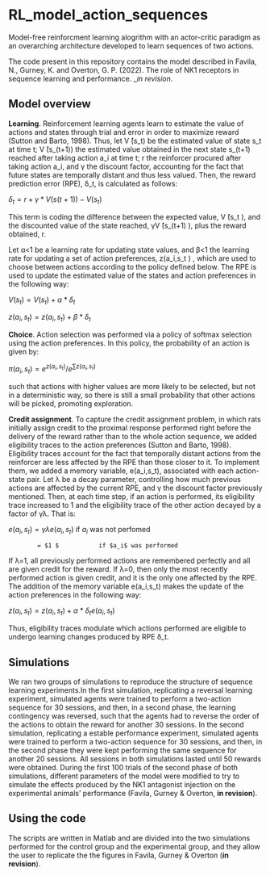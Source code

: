 # RL_model_action_sequences
Model-free reinforcment learning alogrithm with an actor-critic paradigm as an overarching architecture developed to learn sequences of two actions.

The code present in this repository contains the model described in Favila, N., Gurney, K. and Overton, G. P. (2022). The role of NK1 receptors in sequence learning and performance. __in revision_.

## Model overview 
**Learning**. Reinforcement learning agents learn to estimate the value of actions and states through trial and error in order to maximize reward (Sutton and Barto, 1998). Thus, let V ̂(s_t) be the estimated value of state s_t at time t; V ̂(s_(t+1)) the estimated value obtained in the next state s_(t+1) reached after taking action a_i at time t;  r the reinforcer procured after taking action a_i, and γ the discount factor, accounting for the fact that future states are temporally distant and thus less valued. Then, the reward prediction error (RPE), δ_t, is calculated as follows:

$δ_t=r+γ*V(s(t+1))-V(s_t)$

This term is coding the difference between the expected value, V ̂(s_t ), and the discounted value of the state reached, γV ̂(s_(t+1) ), plus the reward obtained, r. 

Let α<1 be a learning rate for updating state values, and β<1 the learning rate for updating a set of action preferences, z(a_i,s_t ) , which are used to choose between actions according to the policy defined below. The RPE is used to update the estimated value of the states and action preferences in the following way:

$V(s_t)=V(s_t)+α*δ_t$

$z(a_i,s_t)=z(a_i,s_t)+β*δ_t$


**Choice**. Action selection was performed via a policy of softmax selection using the action preferences. In this policy, the probability of an action is given by:

$π(a_i,s_t)=e^{z(a_i,s_t)}/e^{∑z(a_i,s_t)}$

such that actions with higher values are more likely to be selected, but not in a deterministic way, so there is still a small probability that other actions will be picked, promoting exploration.


**Credit assignment**. To capture the credit assignment problem, in which rats initially assign credit to the proximal response performed right before the delivery of the reward rather than to the whole action sequence, we added eligibility traces to the action preferences (Sutton and Barto, 1998). Eligibility traces account for the fact that temporally distant actions from the reinforcer are less affected by the RPE than those closer to it. 
To implement them, we added a memory variable, e(a_i,s_t), associated with each action-state pair. Let λ be a decay parameter, controlling how much previous actions are affected by the current RPE, and γ the discount factor previously mentioned. Then, at each time step, if an action is performed, its eligibility trace increased to 1 and the eligibility trace of the other action decayed by a factor of γλ. That is:

$e(a_i,s_t )= γλe(a_i,s_t)$  if $a_i$ was not perfomed

            = $1 $           if $a_i$ was performed     

If λ=1, all previously performed actions are remembered perfectly and all are given credit for the reward. If λ=0, then only the most recently performed action is given credit, and it is the only one affected by the RPE. 
The addition of the memory variable e(a_i,s_t) makes the update of the action preferences in the following way:

$z(a_i,s_t)=z(a_i,s_t)+ α*δ_t e(a_i,s_t)$

Thus, eligibility traces modulate which actions performed are eligible to undergo learning changes produced by RPE δ_t. 

## Simulations 
We ran two groups of simulations to reproduce the structure of sequence learning experiments.In the first simulation, replicating a reversal learning experiment, simulated agents were trained to perform a two-action sequence for 30 sessions, and then, in a second phase, the learning contingency was reversed, such that the agents had to reverse the order of the actions to obtain the reward for another 30 sessions. In the second simulation, replicating a estable performance experiment, simulated agents were trained to perform a two-action sequence for 30 sessions, and then, in the second phase they were kept performing the same sequence for another 20 sessions. All sessions in both simulations lasted until 50 rewards were obtained. During the first 100 trials of the second phase of both simulations, different parameters of the model were modified to try to simulate the effects produced by the NK1 antagonist injection on the experimental animals’ performance (Favila, Gurney & Overton, __in revision__). 

## Using the code

The scripts are written in Matlab and are divided into the two simulations performed for the control group and the experimental group, and they allow the user to replicate the the figures in Favila, Gurney & Overton (__in revision__).